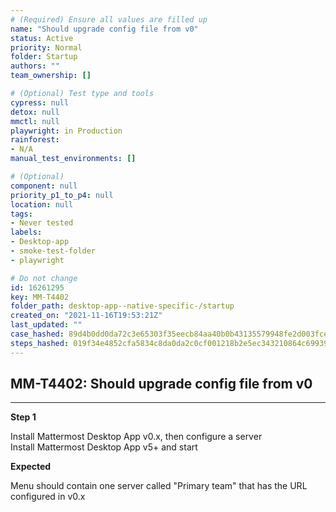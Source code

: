 ```yaml
---
# (Required) Ensure all values are filled up
name: "Should upgrade config file from v0"
status: Active
priority: Normal
folder: Startup
authors: ""
team_ownership: []

# (Optional) Test type and tools
cypress: null
detox: null
mmctl: null
playwright: in Production
rainforest: 
- N/A
manual_test_environments: []

# (Optional)
component: null
priority_p1_to_p4: null
location: null
tags: 
- Never tested
labels: 
- Desktop-app
- smoke-test-folder
- playwright

# Do not change
id: 16261295
key: MM-T4402
folder_path: desktop-app--native-specific-/startup
created_on: "2021-11-16T19:53:21Z"
last_updated: ""
case_hashed: 89d4b0dd0da72c3e65303f35eecb84aa40b0b43135579948fe2d003fce6fc1d2940cb718951f1a9770d9b65c7bad634f
steps_hashed: 019f34e4852cfa5834c8da0da2c0cf001218b2e5ec343210864c699395408da3660d8bba1d960ac3dc61b90760ee9d58
---
```


## MM-T4402: Should upgrade config file from v0

---

**Step 1**

Install Mattermost Desktop App v0.x, then configure a server\
Install Mattermost Desktop App v5+ and start

**Expected**

Menu should contain one server called "Primary team" that has the URL configured in v0.x
